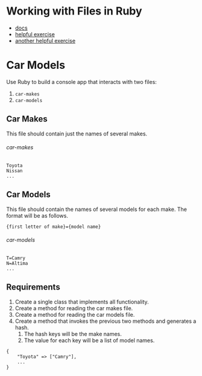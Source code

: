 # Working with Files in Ruby

* [docs](https://ruby-doc.org/core-2.4.2/File.html)
* [helpful exercise](https://learnrubythehardway.org/book/ex15.html)
* [another helpful exercise](https://learnrubythehardway.org/book/ex16.html)


# Car Models

Use Ruby to build a console app that interacts with two files:

1. `car-makes`
1. `car-models`

## Car Makes

This file should contain just the names of several makes.

###### car-makes

```
Toyota
Nissan
...
```

## Car Models

This file should contain the names of several models for each make. The format will be as follows.

```
{first letter of make}={model name}
```

###### car-models

```
T=Camry
N=Altima
...
```


## Requirements

1. Create a single class that implements all functionality.
1. Create a method for reading the car makes file.
1. Create a method for reading the car models file.
1. Create a method that invokes the previous two methods and generates a hash.
    1. The hash keys will be the make names.
    1. The value for each key will be a list of model names.

```
{
    "Toyota" => ["Camry"],
    ...
}
```